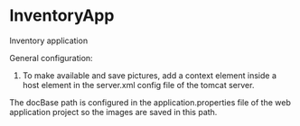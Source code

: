 # InventoryApp
Inventory application

General configuration:

1. To make available and save pictures, add a context element inside a host element in the server.xml config file of the tomcat server.

  <Context docBase="c:/items/pictures" path="/uploads" reloadable="true" crossContext="true" />
  
The docBase path is configured in the application.properties file of the web application project so the images are saved in this path.
